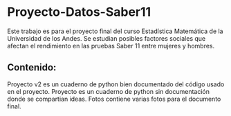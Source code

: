 # Proyecto-Datos-Saber11
Este trabajo es para el proyecto final del curso Estadística Matemática de la Universidad de los Andes. Se estudian posibles factores sociales que afectan el rendimiento en las pruebas Saber 11 entre mujeres y hombres. 

## Contenido:
Proyecto v2 es un cuaderno de python bien documentado del código usado en el proyecto.
Proyecto es un cuaderno de python sin documentación donde se compartian ideas.
Fotos contiene varias fotos para el documento final.
